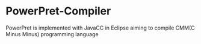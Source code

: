 # PowerPret-Compiler
PowerPret is implemented with JavaCC in Eclipse aiming to compile CMM(C Minus Minus) programming language
